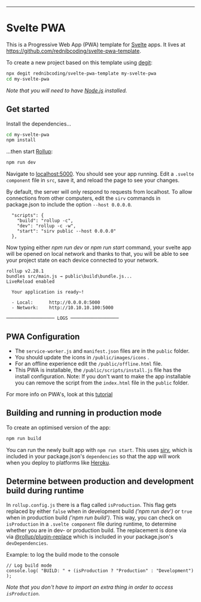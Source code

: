 ---

# Svelte PWA

This is a Progressive Web App (PWA) template for [Svelte](https://svelte.dev) apps. It lives at https://github.com/rednibcoding/svelte-pwa-template.

To create a new project based on this template using [degit](https://github.com/Rich-Harris/degit):

```bash
npx degit rednibcoding/svelte-pwa-template my-svelte-pwa
cd my-svelte-pwa
```

*Note that you will need to have [Node.js](https://nodejs.org) installed.*


## Get started

Install the dependencies...

```bash
cd my-svelte-pwa
npm install
```

...then start [Rollup](https://rollupjs.org):

```bash
npm run dev
```

Navigate to [localhost:5000](http://localhost:5000). You should see your app running. Edit a `.svelte component` file in `src`, save it, and reload the page to see your changes.

By default, the server will only respond to requests from localhost. To allow connections from other computers, edit the `sirv` commands in package.json to include the option `--host 0.0.0.0`.

```
  "scripts": {
    "build": "rollup -c",
    "dev": "rollup -c -w",
    "start": "sirv public --host 0.0.0.0"
  },
```

Now typing either _npm run dev_ or _npm run start_ command, your svelte app will be opened on local network and thanks to that,
you will be able to see your project state on each device connected to your network.

```
rollup v2.28.1
bundles src/main.js → public\build\bundle.js...
LiveReload enabled

  Your application is ready~!

  - Local:      http://0.0.0.0:5000       
  - Network:    http://10.10.10.100:5000   

────────────────── LOGS ──────────────────
```

## PWA Configuration

- The `service-worker.js` and `manifest.json` files are in the `public` folder.
- You should update the icons in `/public/images/icons` .
- For an offline experience edit the `/public/offline.html` file.
- This PWA is installable, the `/public/scripts/install.js` file has the install configuration.
    Note: If you don't want to make the app installable you can remove the script from the `index.html` file in the `public` folder.
    
For more info on PWA's, look at this [tutorial](https://codelabs.developers.google.com/codelabs/your-first-pwapp)


## Building and running in production mode

To create an optimised version of the app:

```bash
npm run build
```

You can run the newly built app with `npm run start`. This uses [sirv](https://github.com/lukeed/sirv), which is included in your package.json's `dependencies` so that the app will work when you deploy to platforms like [Heroku](https://heroku.com).

## Determine between production and development build during runtime

In `rollup.config.js` there is a flag called `isProduction`. This flag gets replaced by either `false`
when in development build _('npm run dev')_ or `true` when in production build _('npm run build')_.
This way, you can check on `isProduction` in a `.svelte component` file during runtime, to determine whether you are in dev- or production build.
The replacement is done via via [@rollup/plugin-replace](https://github.com/rollup/plugins/tree/master/packages/replace) which is included in your package.json's `devDependencies`.

Example: to log the build mode to the console
```
// Log build mode
console.log( "BUILD: " + (isProduction ? "Production" : "Development") );
```

*Note that you don't have to import an extra thing in order to access `isProduction`.*